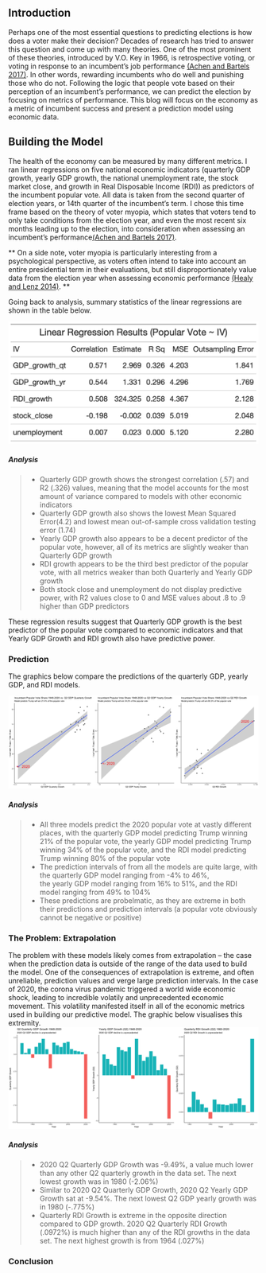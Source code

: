 ## Introduction

  Perhaps one of the most essential questions to predicting elections is how does a voter make their decision? Decades of research has tried to answer this question and come up with many theories. One of the most prominent of these theories, introduced by V.O. Key in 1966, is retrospective voting, or voting in response to an incumbent’s job performance [(Achen and Bartels 2017)](https://press.princeton.edu/books/hardcover/9780691169446/democracy-for-realists). In other words, rewarding incumbents who do well and punishing those who do not. 
	Following the logic that people vote based on their perception of an incumbent’s performance, we can predict the election by focusing on metrics of performance. This blog will focus on the economy as a metric of incumbent success and present a prediction model using economic data.
  
## Building the Model

  The health of the economy can be measured by many different metrics. I ran linear regressions on five national economic indicators (quarterly GDP growth, yearly GDP growth, the national unemployment rate, the stock market close, and growth in Real Disposable Income (RDI)) as predictors of the incumbent popular vote. All data is taken from the second quarter of election years, or 14th quarter of the incumbent’s term. I chose this time frame based on the theory of voter myopia, which states that voters tend to only take conditions from the election year, and even the  most recent six months leading up to the election, into consideration when assessing an incumbent’s performance[(Achen and Bartels 2017)](https://press.princeton.edu/books/hardcover/9780691169446/democracy-for-realists). 
  
  ** On a side note, voter myopia is particularly interesting from a psychological perspective, as voters often intend to take into account an entire presidential term in their evaluations, but still disproportionately value data from the election year when assessing economic performance [(Healy and Lenz 2014)](https://onlinelibrary-wiley-com.ezp-prod1.hul.harvard.edu/doi/pdfdirect/10.1111/ajps.12053). **
  
  Going back to analysis, summary statistics of the linear regressions are shown in the table below.  
  
  ![picture](Gov1347-master/figures/regression_table.png)
  
##### Analysis

> - Quarterly GDP growth shows the strongest correlation (.57) and R2 (.326) values, meaning that the model accounts for the most amount of variance compared to models with other economic indicators 
> - Quarterly GDP growth also shows the lowest Mean Squared Error(4.2) and lowest mean out-of-sample cross validation testing error (1.74)
> - Yearly GDP growth also appears to be a decent predictor of the popular vote, however, all of its metrics are slightly weaker than Quarterly GDP growth
> - RDI growth appears to be the third best predictor of the popular vote, with all metrics weaker than both Quarterly and Yearly GDP growth
> - Both stock close and unemployment do not display predictive power, with R2 values close to 0 and MSE values about .8 to .9 higher than GDP predictors 


These regression results suggest that Quarterly GDP growth is the best predictor of the popular vote compared to economic indicators and that Yearly GDP Growth and RDI growth also have predictive power. 

### Prediction

The graphics below compare the predictions of the quarterly GDP, yearly GDP, and RDI models. 

![picture](Gov1347-master/figures/predictions_plot_3.png)


##### Analysis

> - All three models predict the 2020 popular vote at vastly different places, with the quarterly GDP model predicting Trump winning 21% of the popular vote, the yearly GDP model predicting Trump winning 34% of the popular vote, and the RDI model predicting Trump winning 80% of the popular vote 
> - The prediction intervals of from all the models are quite large, with the quarterly GDP model ranging from -4% to 46%,  
the yearly GDP model ranging from 16% to 51%, and the RDI model ranging from 49% to 104%
> - These predictions are probelmatic, as they are extreme in both their predictions and prediction intervals (a popular vote obviously cannot be negative or positive) 

### The Problem: Extrapolation
The problem with these models likely comes from extrapolation – the case when the prediction data is outside of the range of the data used to build the model. One of the consequences of extrapolation is extreme, and often unreliable, prediction values and verge large prediction intervals. 
In the case of 2020, the corona virus pandemic triggered a world wide economic shock, leading to incredible volatily and unprecedented economic movement. This volatility manifested itself in all of the economic metrics used in building our predictive model. 
The graphic below visualises this extremity. 
![picture](Gov1347-master/figures/extrapolation_plots.png)

##### Analysis

> - 2020 Q2 Quarterly GDP Growth was -9.49%, a value much lower than any other Q2 quarterly growth in the data set. The next lowest growth was in 1980 (-2.06%)
> - Similar to 2020 Q2 Quarterly GDP Growth, 2020 Q2 Yearly GDP Growth sat at -9.54%. The next lowest Q2 GDP yearly growth was in 1980 (-.775%)
> - Quarterly RDI Growth is extreme in the opposite direction compared to GDP growth. 2020 Q2 Quarterly RDI Growth (.0972%) is much higher than any of the RDI growths in the data set. The next highest growth is from 1964 (.027%)


### Conclusion



